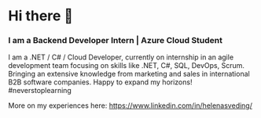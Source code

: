# Hi there 👋

### I am a Backend Developer Intern | Azure Cloud Student

I am a .NET / C# / Cloud Developer, currently on internship in an agile development team focusing on skills like .NET, C#, SQL, DevOps, Scrum. Bringing an extensive knowledge from marketing and sales in international B2B software companies. 
Happy to expand my horizons! #neverstoplearning

More on my experiences here: https://www.linkedin.com/in/helenasveding/
